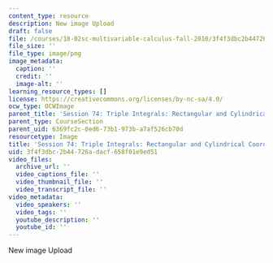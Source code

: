 ```yaml
---
content_type: resource
description: New image Upload
draft: false
file: /courses/18-02sc-multivariable-calculus-fall-2010/3f4f3dbc2b44726adacf658f01e9ed51_MIT18_02SC_L25Brds_8.png
file_size: ''
file_type: image/png
image_metadata:
  caption: ''
  credit: ''
  image-alt: ''
learning_resource_types: []
license: https://creativecommons.org/licenses/by-nc-sa/4.0/
ocw_type: OCWImage
parent_title: 'Session 74: Triple Integrals: Rectangular and Cylindrical Coordinates'
parent_type: CourseSection
parent_uid: 6369fc2c-0ed6-73b1-973b-a7af526cb70d
resourcetype: Image
title: 'Session 74: Triple Integrals: Rectangular and Cylindrical Coordinates 8'
uid: 3f4f3dbc-2b44-726a-dacf-658f01e9ed51
video_files:
  archive_url: ''
  video_captions_file: ''
  video_thumbnail_file: ''
  video_transcript_file: ''
video_metadata:
  video_speakers: ''
  video_tags: ''
  youtube_description: ''
  youtube_id: ''
---
```

New image Upload